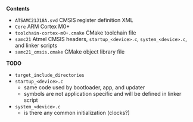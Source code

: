 **Contents**

* `ATSAMC21J18A.svd` CMSIS register definition XML
* `Core` ARM Cortex M0+
* `toolchain-cortex-m0+.cmake` CMake toolchain file
* `samc21` Atmel CMSIS headers, `startup_<device>.c`, `system_<device>.c`, and linker scripts
* `samc21_cmsis.cmake` CMake object library file

**TODO**

* `target_include_directories`
* `startup_<device>.c`
    * same code used by bootloader, app, and updater
    * symbols are not application specific and will be defined in linker script
* `system_<device>.c`
    * is there any common initialization (clocks?)
